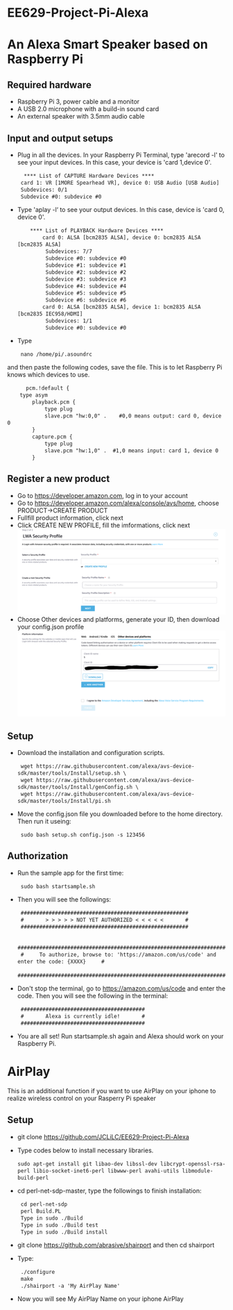 # EE629-Project-Pi-Alexa

An Alexa Smart Speaker based on Raspberry Pi
===
Required hardware
---
* Raspberry Pi 3, power cable and a monitor
* A USB 2.0 microphone with a build-in sound card
* An external speaker with 3.5mm audio cable

Input and output setups
---
* Plug in all the devices. In your Raspberry Pi Terminal, type 'arecord -l' to see your input devices. In this case, your device is 'card 1,device 0'. 

        **** List of CAPTURE Hardware Devices ****    
       card 1: VR [1MORE Spearhead VR], device 0: USB Audio [USB Audio]    
       Subdevices: 0/1    
       Subdevice #0: subdevice #0    
* Type 'aplay -l‘ to see your output devices. In this case, device is 'card 0, device 0'.

          **** List of PLAYBACK Hardware Devices ****
              card 0: ALSA [bcm2835 ALSA], device 0: bcm2835 ALSA [bcm2835 ALSA]
               Subdevices: 7/7
               Subdevice #0: subdevice #0
               Subdevice #1: subdevice #1
               Subdevice #2: subdevice #2
               Subdevice #3: subdevice #3
               Subdevice #4: subdevice #4
               Subdevice #5: subdevice #5
               Subdevice #6: subdevice #6
              card 0: ALSA [bcm2835 ALSA], device 1: bcm2835 ALSA [bcm2835 IEC958/HDMI]
               Subdevices: 1/1
               Subdevice #0: subdevice #0
* Type

       nano /home/pi/.asoundrc
 and then paste the following codes, save the file. This is to let Raspberry Pi knows which devices to use.

          pcm.!default {
        type asym
            playback.pcm {
                type plug
                slave.pcm "hw:0,0" .    #0,0 means output: card 0, device 0 
            }
            capture.pcm {
                type plug
                slave.pcm "hw:1,0" .  #1,0 means input: card 1, device 0 
            }
            
Register a new product
---
* Go to https://developer.amazon.com, log in to your account
* Go to https://developer.amazon.com/alexa/console/avs/home, choose PRODUCT->CREATE PRODUCT
* Fullfill product information, click next
* Click CREATE NEW PROFILE, fill the imformations, click next
![Image text](https://github.com/JCLiLC/EE629-Project-Pi-Alexa/blob/master/images/Screen%20Shot%202019-04-29%20at%204.33.39%20PM.png)
* Choose Other devices and platforms, generate your ID, then download your config.json profile
![Image text](https://github.com/JCLiLC/EE629-Project-Pi-Alexa/blob/master/images/Screen%20Shot%202019-04-29%20at%204.37.28%20PM.png)

Setup
---
* Download the installation and configuration scripts.

       wget https://raw.githubusercontent.com/alexa/avs-device-sdk/master/tools/Install/setup.sh \
       wget https://raw.githubusercontent.com/alexa/avs-device-sdk/master/tools/Install/genConfig.sh \
       wget https://raw.githubusercontent.com/alexa/avs-device-sdk/master/tools/Install/pi.sh
* Move the config.json file you downloaded before to the home directory. Then run it useing:

       sudo bash setup.sh config.json -s 123456
       
Authorization
---
* Run the sample app for the first time:
       
       sudo bash startsample.sh
* Then you will see the followings:

       ######################################################
       #       > > > > > NOT YET AUTHORIZED < < < < <       #
       ######################################################

       ############################################################################################
       #     To authorize, browse to: 'https://amazon.com/us/code' and enter the code: {XXXX}     #
       ############################################################################################
* Don't stop the terminal, go to https://amazon.com/us/code and enter the code. Then you will see the following in the terminal:

       ########################################
       #       Alexa is currently idle!       #
       ########################################
* You are all set! Run startsample.sh again and Alexa should work on your Raspberry Pi.

AirPlay
===
This is an additional function if you want to use AirPlay on your iphone to realize wireless control on your Rasperry Pi speaker 

Setup
---
* git clone https://github.com/JCLiLC/EE629-Project-Pi-Alexa 
*  Type codes below to install necessary libraries.

       sudo apt-get install git libao-dev libssl-dev libcrypt-openssl-rsa-perl libio-socket-inet6-perl libwww-perl avahi-utils libmodule-build-perl
* cd perl-net-sdp-master, type the followings to finish installation:

       cd perl-net-sdp 
       perl Build.PL
       Type in sudo ./Build 
       Type in sudo ./Build test 
       Type in sudo ./Build install
* git clone https://github.com/abrasive/shairport and then cd shairport
* Type:

       ./configure
       make
       ./shairport -a 'My AirPlay Name'
* Now you will see My AirPlay Name on your iphone AirPlay
